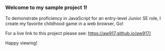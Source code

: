 ### Welcome to my sample project 1!

To demonstrate proficiency in JavaScript for an entry-level Junior SE role, I create my favorite childhood game in a web browser, Go!

For a live link to this project please see:  https://aw917.github.io/aw917/ 

Happy viewing!
